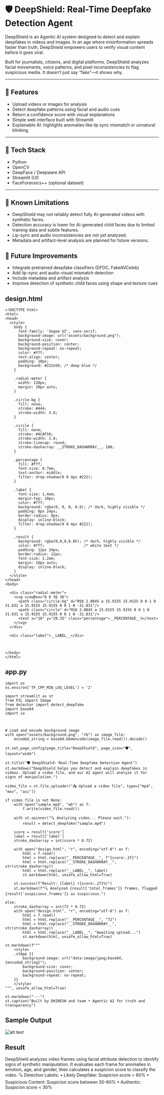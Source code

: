 # 🛡️ DeepShield: Real-Time Deepfake Detection Agent

DeepShield is an Agentic AI system designed to detect and explain deepfakes in videos and images. In an age where misinformation spreads faster than truth, DeepShield empowers users to verify visual content before it goes viral.

Built for journalists, citizens, and digital platforms, DeepShield analyzes facial movements, voice patterns, and pixel inconsistencies to flag suspicious media. It doesn’t just say “fake”—it shows why.

---

## 🚀 Features

- Upload videos or images for analysis
- Detect deepfake patterns using facial and audio cues
- Return a confidence score with visual explanations
- Simple web interface built with Streamlit
- Explainable AI: highlights anomalies like lip sync mismatch or unnatural blinking

---

## 🧠 Tech Stack

- Python
- OpenCV
- DeepFace / Deepware API
- Streamlit (UI)
- FaceForensics++ (optional dataset)

---



## 🚧 Known Limitations

- DeepShield may not reliably detect fully AI-generated videos with synthetic faces.
- Detection accuracy is lower for AI-generated child faces due to limited training data and subtle features.
- Lip-sync and audio inconsistencies are not yet analyzed.
- Metadata and artifact-level analysis are planned for future versions.

## 🔮 Future Improvements

- Integrate pretrained deepfake classifiers (DFDC, FakeAVCeleb)
- Add lip-sync and audio-visual mismatch detection
- Include metadata and artifact analysis
- Improve detection of synthetic child faces using shape and texture cues
## design.html
```
<!DOCTYPE html>
<html>
<head>
  <style>
    body {
      font-family: 'Segoe UI', sans-serif;
      background-image: url("assets/background.png");
      background-size: cover;
      background-position: center;
      background-repeat: no-repeat;
      color: #fff;
      text-align: center;
      padding: 20px;
      background: #222e50; /* deep blue */
    }

    .radial-meter {
      width: 120px;
      margin: 20px auto;
    }

    .circle-bg {
      fill: none;
      stroke: #444;
      stroke-width: 3.8;
    }

    .circle {
      fill: none;
      stroke: #4CAF50;
      stroke-width: 2.8;
      stroke-linecap: round;
      stroke-dasharray: __STROKE_DASHARRAY__, 100;
    }

    .percentage {
      fill: #fff;
      font-size: 0.7em;
      text-anchor: middle;
      filter: drop-shadow(0 0 4px #222);
    }

    .label {
      font-size: 1.4em;
      margin-top: 10px;
      color: #fff;
      background: rgba(0, 0, 0, 0.8); /* dark, highly visible */
      padding: 8px 24px;
      border-radius: 8px;
      display: inline-block;
      filter: drop-shadow(0 0 4px #222);
    }

    .result {
      background: rgba(0,0,0,0.85); /* dark, highly visible */
      color: #fff;                  /* white text */
      padding: 12px 24px;
      border-radius: 12px;
      font-size: 1.2em;
      margin: 16px auto;
      display: inline-block;
    }
  </style>
</head>
<body>

  <div class="radial-meter">
    <svg viewBox="0 0 36 36">
      <path class="circle-bg" d="M18 2.0845 a 15.9155 15.9155 0 0 1 0 31.831 a 15.9155 15.9155 0 0 1 0 -31.831"/>
      <path class="circle" d="M18 2.0845 a 15.9155 15.9155 0 0 1 0 31.831 a 15.9155 15.9155 0 0 1 0 -31.831"/>
      <text x="18" y="20.35" class="percentage">__PERCENTAGE__%</text>
    </svg>
  </div>

  <div class="label">__LABEL__</div>

 

</body>
</html>

```
## app.py
```
import os
os.environ['TF_CPP_MIN_LOG_LEVEL'] = '2'

import streamlit as st
from PIL import Image
from detector import detect_deepfake
import base64
import io



# Load and encode background image
with open("assets/background.png", "rb") as image_file:
    encoded_string = base64.b64encode(image_file.read()).decode()

st.set_page_config(page_title="DeepShield", page_icon="🛡️", layout="wide")

st.title("🛡️ DeepShield: Real-Time Deepfake Detection Agent")
st.markdown("DeepShield helps you detect and explain deepfakes in videos. Upload a video file, and our AI agent will analyze it for signs of manipulation.")

video_file = st.file_uploader("📤 Upload a video file", type=["mp4", "mov", "avi"])

if video_file is not None:
    with open("sample.mp4", "wb") as f:
        f.write(video_file.read())

    with st.spinner("🔍 Analyzing video... Please wait."):
        result = detect_deepfake("sample.mp4")

    score = result['score']
    label = result['label']
    stroke_dasharray = int(score * 0.72)

    with open("design.html", "r", encoding="utf-8") as f:
        html = f.read()
        html = html.replace("__PERCENTAGE__", f"{score:.2f}")
        html = html.replace("__STROKE_DASHARRAY__", str(stroke_dasharray))
        html = html.replace("__LABEL__", label)
        st.markdown(html, unsafe_allow_html=True)

    st.success(f"Result: {label} ({score:.2f}%)")
    st.markdown(f"🔍 Analyzed {result['total_frames']} frames, flagged {result['suspicious_frames']} as suspicious.")

else:
    stroke_dasharray = int(72 * 0.72)
    with open("design.html", "r", encoding="utf-8") as f:
        html = f.read()
        html = html.replace("__PERCENTAGE__", "72")
        html = html.replace("__STROKE_DASHARRAY__", str(stroke_dasharray))
        html = html.replace("__LABEL__", "Awaiting upload...")
        st.markdown(html, unsafe_allow_html=True)

st.markdown(f"""
    <style>
    .stApp {{
        background-image: url("data:image/jpeg;base64,{encoded_string}");
        background-size: cover;
        background-position: center;
        background-repeat: no-repeat;
    }}
    </style>
""", unsafe_allow_html=True)

st.markdown("---")
st.caption("Built by DHINESH and team • Agentic AI for truth and transparency")

```
## Sample Output
![alt text](image.png)

## Result
DeepShield analyzes video frames using facial attribute detection to identify signs of synthetic manipulation. It evaluates each frame for anomalies in emotion, age, and gender, then calculates a suspicion score to classify the video.
🔍 Detection Labels:
• 	Likely Deepfake: Suspicion score > 60%
• 	Suspicious Content: Suspicion score between 30–60%
• 	Authentic: Suspicion score < 30%

